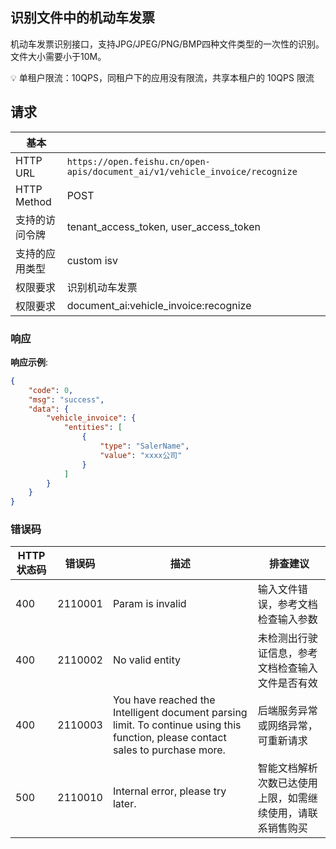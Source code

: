 ## 识别文件中的机动车发票

机动车发票识别接口，支持JPG/JPEG/PNG/BMP四种文件类型的一次性的识别。文件大小需要小于10M。

💡 
 单租户限流：10QPS，同租户下的应用没有限流，共享本租户的 10QPS 限流

## 请求

| 基本 | |
| --- | --- |
| HTTP URL | `https://open.feishu.cn/open-apis/document_ai/v1/vehicle_invoice/recognize` |
| HTTP Method | POST |
| 支持的访问令牌 | tenant_access_token, user_access_token |
| 支持的应用类型 | custom  isv |
| 权限要求 | 识别机动车发票 |
| 权限要求 | document_ai:vehicle_invoice:recognize |

### 响应

**响应示例**:

```json
{
    "code": 0,
    "msg": "success",
    "data": {
        "vehicle_invoice": {
            "entities": [
                {
                    "type": "SalerName",
                    "value": "xxxx公司"
                }
            ]
        }
    }
}
```

### 错误码

| HTTP状态码 | 错误码 | 描述 | 排查建议 |
| ---------- | ------ | ---- | -------- |
| 400 | 2110001 | Param is invalid | 输入文件错误，参考文档检查输入参数 |
| 400 | 2110002 | No valid entity | 未检测出行驶证信息，参考文档检查输入文件是否有效 |
| 400 | 2110003 | You have reached the Intelligent document parsing limit. To continue using this function, please contact sales to purchase more. | 后端服务异常或网络异常，可重新请求 |
| 500 | 2110010 | Internal error, please try later. | 智能文档解析次数已达使用上限，如需继续使用，请联系销售购买 |

